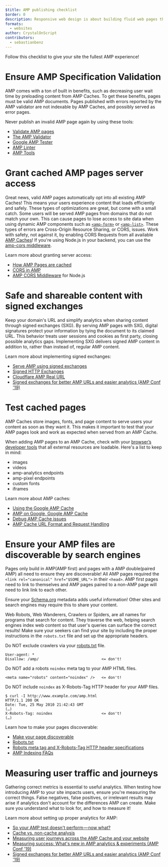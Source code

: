 ```yaml
---
$title: AMP publishing checklist 
$order: 0
description: Responsive web design is about building fluid web pages that respond to your user's needs—pages that fit their device's screen size and orientation. You can achieve ...
formats:
  - websites
author: CrystalOnScript
contributors:
  - sebastianbenz
---
```


Follow this checklist to give your site the fullest AMP experience! 

# Ensure AMP Specification Validation 

AMP comes with a ton of built in benefits, such as decreasing user wait time by preloading content from AMP Caches. To get these benefits, pages must be valid AMP documents. Pages published with errors reported by the AMP validator are not indexable by AMP Caches, and possibly served as error pages.

Never publish an invalid AMP page again by using these tools:

* [Validate AMP pages](../../../documentation/guides-and-tutorials/learn/validation-workflow/validate_amp.md?format=websites)
* [The AMP Validator ](https://validator.ampproject.org/)
* [Google AMP Tester](https://search.google.com/test/amp)
* [AMP Linter](https://github.com/ampproject/amp-toolbox/tree/master/packages/linter)
* [AMP Tools](../../../documentation/tools.html?format=websites)


# Grant cached AMP pages server access

Great news, valid AMP pages automatically opt into all existing AMP Caches! This means your users experience content that loads efficiently and safely. These types of optimizations are great, but come with a small catch. Some users will be served AMP pages from domains that do not match your own. This can cause pages to lose access to site data when using dynamic AMP components such as [`<amp-form>`](../../../documentation/components/reference/amp-form.md?format=websites) or [`<amp-list>`](../../../documentation/components/reference/amp-list.md?format=websites). These types of errors are Cross-Origin Resource Sharing, or CORS, issues. Work with safety, not against it, by enabling CORS Requests from all available [AMP Caches](https://cdn.ampproject.org/caches.json)! If you're using Node.js in your backend, you can use the [amp-cors middleware](https://github.com/ampproject/amp-toolbox/tree/master/packages/cors).

Learn more about granting server access:

* [How AMP Pages are cached ](../../../documentation/guides-and-tutorials/learn/amp-caches-and-cors/how_amp_pages_are_cached.md?format=websites)
* [CORS in AMP](../../../documentation/guides-and-tutorials/learn/amp-caches-and-cors/amp-cors-requests.md?format=websites)
* [AMP CORS Middleware](https://github.com/ampproject/amp-toolbox/tree/master/packages/cors) for Node.js


# Safe and shareable content with signed exchanges 

Keep your domain's URL and simplify analytics when sharing content through signed exchanges (SXG). By serving AMP pages with SXG, digital signatures protect your information by tying the document to its claimed URL. This behavior treats user sessions and cookies as first party, closing possible analytics gaps. Implementing SXG delivers signed AMP content in addition to, rather than instead of, regular AMP content.

Learn more about implementing signed exchanges:

* [Serve AMP using signed exchanges](signed-exchange.md?format=websites)
* [Signed HTTP Exchanges](https://developers.google.com/web/updates/2018/11/signed-exchanges)
* [Cloudflare AMP Real URL](https://www.cloudflare.com/website-optimization/amp-real-url/)
* [Signed exchanges for better AMP URLs and easier analytics (AMP Conf '19)](https://www.youtube.com/watch?v=KrjBYzPUGnw&list=PLXTOW_XMsIDSY0USlzgoaIkRyPcHklrEl&index=22)


# Test cached pages

AMP Caches store images, fonts, and page content to serve users your content as soon as they want it. This makes it important to test that your AMP pages look and work as expected when served from an AMP Cache. 

When adding AMP pages to an AMP Cache, check with your [browser’s developer tools](https://developers.google.com/web/tools/chrome-devtools/) that all external resources are loadable. Here's a list to keep in mind: 

* images
* videos
* amp-analytics endpoints
* amp-pixel endpoints
* custom fonts
* iframes

Learn more about AMP caches:

* [Using the Google AMP Cache](../../../documentation/examples/documentation/Using_the_Google_AMP_Cache.html?format=websites)
* [AMP on Google, Google AMP Cache](https://developers.google.com/amp/cache/overview)
* [Debug AMP Cache issues](../../../documentation/guides-and-tutorials/learn/amp-caches-and-cors/amp-cache-debugging.md?format=websites)
* [AMP Cache URL Format and Request Handling](../../../documentation/guides-and-tutorials/learn/amp-caches-and-cors/amp-cache-urls.md?format=websites)


# Ensure your AMP files are discoverable by search engines

Pages only build in AMP(AMP first) and pages with a AMP double(paired AMP) all need to ensure they are discoverable! All AMP pages required the `<link rel="canonical" href="$SOME_URL">` in their `<head>`. AMP first pages need to link to themselves and AMP pages paired to a non-AMP page will need to link link to each other. 

Ensure your [Schema.org](https://schema.org/) metadata adds useful information! Other sites and search engines may require this to share your content.

Web Robots, Web Wanderers, Crawlers or Spiders, are all names for programs that search for content. They traverse the web, helping search engines index web content so that user's queries can surface the correct results! Make sure your seekers can find your site by including the proper instructions in the `robots.txt` file and set up the appropriate headers.

Do NOT exclude crawlers via your [robots.txt](https://support.google.com/webmasters/answer/6062608?hl=en) file.
```
User-agent: *
Disallow: /amp/                            <= don't!
```

Do NOT add a robots `noindex` meta tag to your AMP HTML files.
```
<meta name="robots" content="noindex" />   <= don't!
```

Do NOT include `noindex` as X-Robots-Tag HTTP header for your AMP files.
```
$ curl -I http://www.example.com/amp.html
HTTP/1.1 200 OK
Date: Tue, 25 May 2010 21:42:43 GMT
(…)
X-Robots-Tag: noindex                      <= don't!
(…)
```

Learn how to make your pages discoverable: 

* [Make your page discoverable ](discovery.md?format=websites)
* [Robots.txt](http://www.robotstxt.org/)
* [Robots meta tag and X-Robots-Tag HTTP header specifications](https://developers.google.com/search/reference/robots_meta_tag)
* [AMP Indexing FAQs](https://productforums.google.com/forum/?hl=en#!category-topic/webmasters/Vrgj-a-gtm0)


# Measuring user traffic and journeys 

Gathering correct metrics is essential to useful analytics. When testing how introducing AMP to your site impacts users, ensure you're measuring the correct things. False negatives, false positives, or irrelevant results may arise if analytics don't account for the differences AMP can create. Make sure you understand what to look for, and how to measure it! 

Learn more about setting up proper analytics for AMP:

* [So your AMP test doesn't perform — now what?](https://blog.amp.dev/2018/11/08/so-your-amp-test-doesnt-perform%e2%80%8a-%e2%80%8anow-what/)
* [Cache vs. non-cache analysis](https://support.google.com/analytics/answer/6343176?hl=en#cache)
* [Measuring user journeys across the AMP Cache and your website](https://blog.amp.dev/2018/11/08/so-your-amp-test-doesnt-perform%e2%80%8a-%e2%80%8anow-what/)
* [Measuring success: What's new in AMP analytics & experiments (AMP Conf '19)](https://www.youtube.com/watch?v=wPW-kXsONqA&list=PLXTOW_XMsIDSY0USlzgoaIkRyPcHklrEl&index=27)
* [Signed exchanges for better AMP URLs and easier analytics (AMP Conf '19)](https://www.youtube.com/watch?v=KrjBYzPUGnw&list=PLXTOW_XMsIDSY0USlzgoaIkRyPcHklrEl&index=22)
